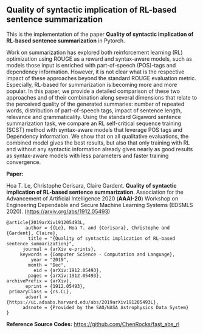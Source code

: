 ## Quality of syntactic implication of RL-based sentence summarization

This is the implementation of the paper **Quality of syntactic implication of RL-based sentence summarization** in Pytorch. 

Work on summarization has explored both reinforcement learning (RL) optimization using ROUGE as a reward and syntax-aware models, such as models those input is enriched with part-of-speech (POS)-tags and dependency information. However, it is not clear what is the respective impact of these approaches beyond the standard ROUGE evaluation metric. Especially, RL-based for summarization is becoming more and more popular. In this paper, we provide a detailed comparison of these two approaches and of their combination along several dimensions that relate to the perceived quality of the generated summaries: number of repeated words, distribution of part-of-speech tags, impact of sentence length, relevance and grammaticality. Using the standard Gigaword sentence summarization task, we compare an RL self-critical sequence training (SCST) method with syntax-aware models that leverage POS tags and Dependency information. We show that on all qualitative evaluations, the combined model gives the best results, but also that only training with RL and without any syntactic information already gives nearly as good results as syntax-aware models with less parameters and faster training convergence.

**Paper:**

Hoa T. Le, Christophe Cerisara, Claire Gardent. **Quality of syntactic implication of RL-based sentence summarization**. Association for the Advancement of Artificial Intelligence 2020 (**AAAI-20**) Workshop on Engineering Dependable and Secure Machine Learning Systems (EDSMLS 2020). (https://arxiv.org/abs/1912.05493)

    @article{2019arXiv191205493L,
           author = {{Le}, Hoa T. and {Cerisara}, Christophe and {Gardent}, Claire},
            title = "{Quality of syntactic implication of RL-based sentence summarization}",
          journal = {arXiv e-prints},
         keywords = {Computer Science - Computation and Language},
             year = "2019",
            month = "Dec",
              eid = {arXiv:1912.05493},
            pages = {arXiv:1912.05493},
    archivePrefix = {arXiv},
           eprint = {1912.05493},
     primaryClass = {cs.CL},
           adsurl = {https://ui.adsabs.harvard.edu/abs/2019arXiv191205493L},
          adsnote = {Provided by the SAO/NASA Astrophysics Data System}
    }

**Reference Source Codes:**
https://github.com/ChenRocks/fast_abs_rl

